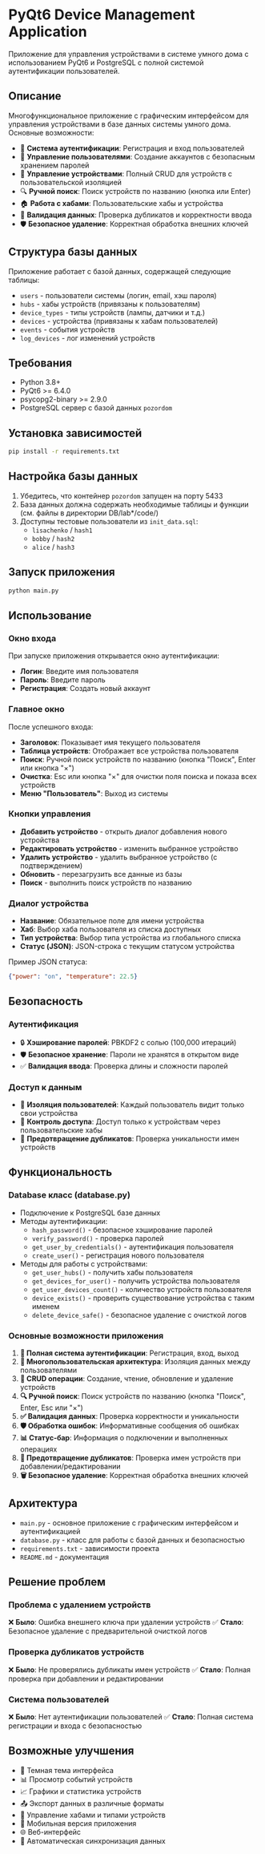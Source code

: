 # PyQt6 Device Management Application

Приложение для управления устройствами в системе умного дома с использованием PyQt6 и PostgreSQL с полной системой аутентификации пользователей.

## Описание

Многофункциональное приложение с графическим интерфейсом для управления устройствами в базе данных системы умного дома. Основные возможности:

- 🔐 **Система аутентификации**: Регистрация и вход пользователей
- 👤 **Управление пользователями**: Создание аккаунтов с безопасным хранением паролей
- 📱 **Управление устройствами**: Полный CRUD для устройств с пользовательской изоляцией
- 🔍 **Ручной поиск**: Поиск устройств по названию (кнопка или Enter)
- 🏠 **Работа с хабами**: Пользовательские хабы и устройства
- 🚫 **Валидация данных**: Проверка дубликатов и корректности ввода
- 🛡️ **Безопасное удаление**: Корректная обработка внешних ключей

## Структура базы данных

Приложение работает с базой данных, содержащей следующие таблицы:

- `users` - пользователи системы (логин, email, хэш пароля)
- `hubs` - хабы устройств (привязаны к пользователям)
- `device_types` - типы устройств (лампы, датчики и т.д.)
- `devices` - устройства (привязаны к хабам пользователей)
- `events` - события устройств
- `log_devices` - лог изменений устройств

## Требования

- Python 3.8+
- PyQt6 >= 6.4.0
- psycopg2-binary >= 2.9.0
- PostgreSQL сервер с базой данных `pozordom`

## Установка зависимостей

```bash
pip install -r requirements.txt
```

## Настройка базы данных

1. Убедитесь, что контейнер `pozordom` запущен на порту 5433
2. База данных должна содержать необходимые таблицы и функции (см. файлы в директории DB/lab*/code/)
3. Доступны тестовые пользователи из `init_data.sql`:
   - `lisachenko` / `hash1`
   - `bobby` / `hash2`
   - `alice` / `hash3`

## Запуск приложения

```bash
python main.py
```

## Использование

### Окно входа

При запуске приложения открывается окно аутентификации:

- **Логин**: Введите имя пользователя
- **Пароль**: Введите пароль
- **Регистрация**: Создать новый аккаунт

### Главное окно

После успешного входа:

- **Заголовок**: Показывает имя текущего пользователя
- **Таблица устройств**: Отображает все устройства пользователя
- **Поиск**: Ручной поиск устройств по названию (кнопка "Поиск", Enter или кнопка "×")
- **Очистка**: Esc или кнопка "×" для очистки поля поиска и показа всех устройств
- **Меню "Пользователь"**: Выход из системы

### Кнопки управления

- **Добавить устройство** - открыть диалог добавления нового устройства
- **Редактировать устройство** - изменить выбранное устройство
- **Удалить устройство** - удалить выбранное устройство (с подтверждением)
- **Обновить** - перезагрузить все данные из базы
- **Поиск** - выполнить поиск устройств по названию

### Диалог устройства

- **Название**: Обязательное поле для имени устройства
- **Хаб**: Выбор хаба пользователя из списка доступных
- **Тип устройства**: Выбор типа устройства из глобального списка
- **Статус (JSON)**: JSON-строка с текущим статусом устройства

Пример JSON статуса:

```json
{"power": "on", "temperature": 22.5}
```

## Безопасность

### Аутентификация

- 🔒 **Хэширование паролей**: PBKDF2 с солью (100,000 итераций)
- 🛡️ **Безопасное хранение**: Пароли не хранятся в открытом виде
- ✅ **Валидация ввода**: Проверка длины и сложности паролей

### Доступ к данным

- 👤 **Изоляция пользователей**: Каждый пользователь видит только свои устройства
- 🔐 **Контроль доступа**: Доступ только к устройствам через пользовательские хабы
- 🚫 **Предотвращение дубликатов**: Проверка уникальности имен устройств

## Функциональность

### Database класс (database.py)

- Подключение к PostgreSQL базе данных
- Методы аутентификации:
  - `hash_password()` - безопасное хэширование паролей
  - `verify_password()` - проверка паролей
  - `get_user_by_credentials()` - аутентификация пользователя
  - `create_user()` - регистрация нового пользователя
- Методы для работы с устройствами:
  - `get_user_hubs()` - получить хабы пользователя
  - `get_devices_for_user()` - получить устройства пользователя
  - `get_user_devices_count()` - количество устройств пользователя
  - `device_exists()` - проверить существование устройства с таким именем
  - `delete_device_safe()` - безопасное удаление с очисткой логов

### Основные возможности приложения

1. **🔐 Полная система аутентификации**: Регистрация, вход, выход
2. **👤 Многопользовательская архитектура**: Изоляция данных между пользователями
3. **📱 CRUD операции**: Создание, чтение, обновление и удаление устройств
4. **🔍 Ручной поиск**: Поиск устройств по названию (кнопка "Поиск", Enter, Esc или "×")
5. **✅ Валидация данных**: Проверка корректности и уникальности
6. **🛡️ Обработка ошибок**: Информативные сообщения об ошибках
7. **📊 Статус-бар**: Информация о подключении и выполненных операциях
8. **🚫 Предотвращение дубликатов**: Проверка имен устройств при добавлении/редактировании
9. **🗑️ Безопасное удаление**: Корректная обработка внешних ключей

## Архитектура

- `main.py` - основное приложение с графическим интерфейсом и аутентификацией
- `database.py` - класс для работы с базой данных и безопасностью
- `requirements.txt` - зависимости проекта
- `README.md` - документация

## Решение проблем

### Проблема с удалением устройств

❌ **Было**: Ошибка внешнего ключа при удалении устройств
✅ **Стало**: Безопасное удаление с предварительной очисткой логов

### Проверка дубликатов устройств

❌ **Было**: Не проверялись дубликаты имен устройств
✅ **Стало**: Полная проверка при добавлении и редактировании

### Система пользователей

❌ **Было**: Нет аутентификации пользователей
✅ **Стало**: Полная система регистрации и входа с безопасностью

## Возможные улучшения

- 🌙 Темная тема интерфейса
- 📊 Просмотр событий устройств
- 📈 Графики и статистика устройств
- 📤 Экспорт данных в различные форматы
- 🔧 Управление хабами и типами устройств
- 📱 Мобильная версия приложения
- 🌐 Веб-интерфейс
- 🔄 Автоматическая синхронизация данных
